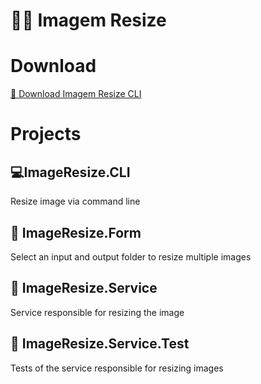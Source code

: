 # 🎴📏 Imagem Resize

# Download

[💾 Download Imagem Resize CLI](src\ImageResize.CLI\bin\Release\ImageResize.CLI.exe)

# Projects

## 💻ImageResize.CLI

Resize image via command line

## 🔳 ImageResize.Form

Select an input and output folder to resize multiple images

## 🧩 ImageResize.Service

Service responsible for resizing the image

## 🥽 ImageResize.Service.Test

Tests of the service responsible for resizing images